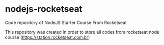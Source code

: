 # nodejs-rocketseat
Code repository of NodeJS Starter Course From Rocketseat

This repository was created in order to store all codes from rocketseat node course (https://station.rocketseat.com.br)
